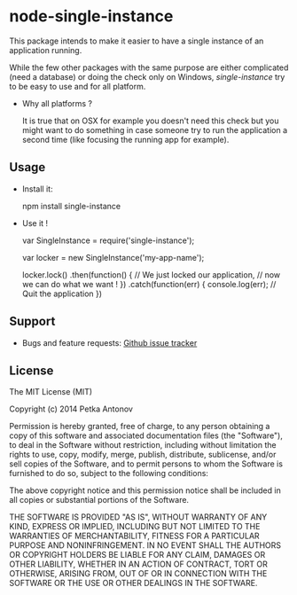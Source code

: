 # node-single-instance

This package intends to make it easier to have a single instance of an application running.

While the few other packages with the same purpose are either complicated (need a database) or doing the check only on Windows, *single-instance* try to be easy to use and for all platform.

* Why all platforms ?

  It is true that on OSX for example you doesn't need this check but you might want to do something in case someone try to run the application a second time (like focusing the running app for example).

## Usage

* Install it:

    npm install single-instance

* Use it !

    var SingleInstance = require('single-instance');

    var locker = new SingleInstance('my-app-name');

    locker.lock()
    .then(function() {
      // We just locked our application,
      // now we can do what we want !
    })
    .catch(function(err) {
      console.log(err);
      // Quit the application
    })

## Support

* Bugs and feature requests: [Github issue tracker](https://github.com/pierrefourgeaud/node-single-instance/issues?state=open)

## License

The MIT License (MIT)

Copyright (c) 2014 Petka Antonov

Permission is hereby granted, free of charge, to any person obtaining a copy of this software and associated documentation files (the "Software"), to deal in the Software without restriction, including without limitation the rights to use, copy, modify, merge, publish, distribute, sublicense, and/or sell copies of the Software, and to permit persons to whom the Software is furnished to do so, subject to the following conditions:

The above copyright notice and this permission notice shall be included in all copies or substantial portions of the Software.

THE SOFTWARE IS PROVIDED "AS IS", WITHOUT WARRANTY OF ANY KIND, EXPRESS OR IMPLIED, INCLUDING BUT NOT LIMITED TO THE WARRANTIES OF MERCHANTABILITY, FITNESS FOR A PARTICULAR PURPOSE AND NONINFRINGEMENT. IN NO EVENT SHALL THE AUTHORS OR COPYRIGHT HOLDERS BE LIABLE FOR ANY CLAIM, DAMAGES OR OTHER LIABILITY, WHETHER IN AN ACTION OF CONTRACT, TORT OR OTHERWISE, ARISING FROM, OUT OF OR IN CONNECTION WITH THE SOFTWARE OR THE USE OR OTHER DEALINGS IN THE SOFTWARE.